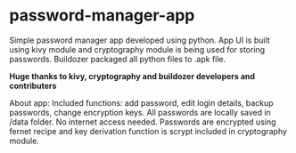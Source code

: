 # password-manager-app
Simple password manager app developed using python.
App UI is built using kivy module and cryptography module is being used for storing passwords.
Buildozer packaged all python files to .apk file.

**Huge thanks to kivy, cryptography and buildozer developers and contributers**

About app:
Included functions: add password, edit login details, backup passwords, change encryption keys.
All passwords are locally saved in /data folder. No internet access needed.
Passwords are encrypted using fernet recipe and key derivation function is scrypt included in cryptography module.
